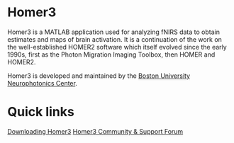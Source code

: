 # Homer3
Homer3 is a MATLAB application used for analyzing fNIRS data to obtain estimates and maps of brain activation. It is a continuation of the work on the well-established HOMER2 software which itself evolved since the early 1990s, first as the Photon Migration Imaging Toolbox, then HOMER and HOMER2.

Homer3 is developed and maintained by the [Boston University Neurophotonics Center](http://www.bu.edu/neurophotonics/).

# Quick links
[Downloading Homer3](https://github.com/BUNPC/Homer3/wiki/Download-and-Installation)
[Homer3 Community & Support Forum](https://openfnirs.org/community/homer3-forum/)




